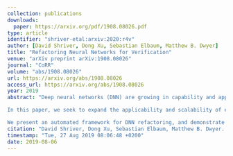 ```yaml
---
collection: publications
downloads:
  paper: https://arxiv.org/pdf/1908.08026.pdf
type: article
identifier: "shriver-etal:arxiv:2020:r4v"
author: [David Shriver, Dong Xu, Sebastian Elbaum, Matthew B. Dwyer]
title: "Refactoring Neural Networks for Verification"
venue: "arXiv preprint arXiv:1908.08026"
journal: "CoRR"
volume: "abs/1908.08026"
url: https://arxiv.org/abs/1908.08026
access_url: https://arxiv.org/abs/1908.08026
year: 2019
abstract: "Deep neural networks (DNN) are growing in capability and applicability. Their effectiveness has led to their use in safety critical and autonomous systems, yet there is a dearth of cost-effective methods available for reasoning about the behavior of a DNN. 

In this paper, we seek to expand the applicability and scalability of existing DNN verification techniques through DNN refactoring. A DNN refactoring defines (a) the transformation of the DNN’s architecture, i.e., the number and size of its layers, and (b) the distillation of the learned relationships between the input features and function outputs of the original to train the transformed network. Unlike with traditional code refactoring, DNN refactoring does not guarantee functional equivalence of the two networks, but rather it aims to preserve the accuracy of the original network while producing a simpler network that is amenable to more efficient property verification. 

We present an automated framework for DNN refactoring, and demonstrate its potential effectiveness through three case studies on networks used in autonomous systems."
citation: "David Shriver, Dong Xu, Sebastian Elbaum, Matthew B. Dwyer. 2019. Refactoring Neural Networks for Verification. arXiv:1908.08026. https://arxiv.org/abs/1908.08026"
timestamp: "Tue, 27 Aug 2019 08:06:48 +0200"
date: 2019-08-06
---
```

